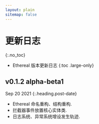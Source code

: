 ```yaml
---
layout: plain
sitemap: false
---
```


# 更新日志
{:.no_toc}

* Ethereal 版本更新日志
{:toc .large-only}

## v0.1.2 alpha-beta1
Sep 20 2021
{:.heading.post-date}

* Ethereal 命名重构、结构重构.
* 拦截器事件放置核心实体类.
* 日志系统、异常系统增设发生轨迹.